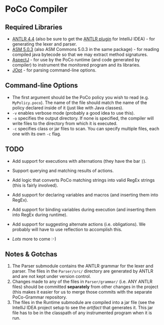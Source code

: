 PoCo Compiler
=============

Required Libraries
------------------
*   [ANTLR 4.4](http://www.antlr.org) (also be sure to get the [ANTLR plugin](https://github.com/antlr/intellij-plugin-v4)
    for IntelliJ IDEA) - for generating the lexer and parser.
*   [ASM 5.0.3](http://asm.ow2.org) (also ASM Commons 5.0.3 in the same package) - for reading compiled java bytecode
    so that we may extract method signatures.
*   [AspectJ](https://eclipse.org/aspectj/) - for use by the PoCo runtime (and code generated by compiler) to instrument
    the monitored program and its libraries.
*   [JOpt](http://pholser.github.io/jopt-simple/) - for parsing command-line options.

Command-line Options
--------------------
*   The first argument should be the PoCo policy you wish to read (e.g. `MyPolicy.poco`). The name of the file should
    match the name of the policy declared inside of it (just like with Java classes).
*   `-v` enables verbose mode (probably a good idea to use this).
*   `-o` specifies the output directory. If none is specified, the compiler will write files to the directory from
    which it is executed.
*   `-c` specifies class or jar files to scan. You can specify multiple files, each one with its own `-c` flag.

TODO
----
*   Add support for executions with alternations (they have the bar `|`).

*   Support querying and matching results of actions.

*   Add logic that converts PoCo matching strings into valid RegEx strings (this is fairly involved).

*   Add support for declaring variables and macros (and inserting them into RegEx).

*   Add support for binding variables during execution (and inserting them into RegEx during runtime).

*   Add support for suggesting alternate actions (i.e. obligations). We probably will have to use reflection to
    accomplish this.

*   *Lots* more to come :-)

Notes & Gotchas
---------------
1.  The Parser submodule contains the ANTLR grammar for the lexer and parser. The files in the `Parser/src/` directory
    are generated by ANTLR and are not kept under version control.
2.  Changes made to any of the files in `Parser/grammar/` (i.e. ANY ANTLR files) should be committed **separately** from
    other changes in the project (this makes it easier for us to merge those commits with the separate PoCo-Grammar
    repository.
3.  The files in the Runtime submodule are compiled into a jar file (see the IntelliJ IDEA project setup to see the
    *artifact* that generates it. This jar file has to be in the classpath of any instrumented program when it is run.

